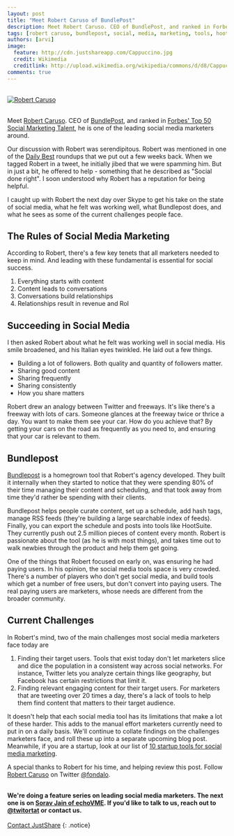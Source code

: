 ```yaml
---
layout: post
title: "Meet Robert Caruso of BundlePost"
description: Meet Robert Caruso. CEO of BundlePost, and ranked in Forbes Top 50 Social Marketing Talent, he is one of the leading social media marketers around.
tags: [robert caruso, bundlepost, social, media, marketing, tools, hootsuite, forbes, success, sharing, twitter, facebook, interview]
authors: [arvi]
image:
  feature: http://cdn.justshareapp.com/Cappuccino.jpg
  credit: Wikimedia
  creditlink: http://upload.wikimedia.org/wikipedia/commons/d/d8/Cappuccino_in_Tokio.jpg
comments: true
---
```


<div class="article-author-main border-box">
	<br>
    <a href="https://twitter.com/fondalo"><img src="http://cdn.justshareapp.com/robert.jpeg" class="bio-photo large" alt="Robert Caruso"></a>
    <br><br>
</div>


Meet [Robert Caruso](http://twitter.com/fondalo). CEO of [BundlePost](http://www.bundlepost.com), and ranked in [Forbes' Top 50 Social Marketing Talent](http://snip.ly/6sd/#http://forbes.com/sites/meghanbiro/2014/05/08/recognizing-the-worlds-top-40-social-marketing-talent/), he is one of the leading social media marketers around. 

Our discussion with Robert was serendipitous. Robert was mentioned in one of the [Daily Best](http://jshr.in/t0ps0c) roundups that we put out a few weeks back. When we tagged Robert in a tweet, he initially jibed that we were spamming him. But in just a bit, he offered to help - something that he described as "Social done right". I soon understood why Robert has a reputation for being helpful.

I caught up with Robert the next day over Skype to get his take on the state of social media, what he felt was working well, what Bundlepost does, and what he sees as some of the current challenges people face. 

## The Rules of Social Media Marketing

According to Robert, there's a few key tenets that all marketers needed to keep in mind. And leading with these fundamental is essential for social success.

1. Everything starts with content
2. Content leads to conversations
3. Conversations build relationships
4. Relationships result in revenue and RoI

## Succeeding in Social Media


I then asked Robert about what he felt was working well in social media. His smile broadened, and his Italian eyes twinkled. He laid out a few things.

- Building a lot of followers. Both quality and quantity of followers matter.
- Sharing good content
- Sharing frequently
- Sharing consistently
- How you share matters

Robert drew an analogy between Twitter and freeways. It's like there's a freeway with lots of cars. Someone glances at the freeway twice or thrice a day. You want to make them see your car. How do you achieve that? By getting your cars on the road as frequently as you need to, and ensuring that your car is relevant to them.

## Bundlepost

[Bundlepost](http://www.bundlepost.com) is a homegrown tool that Robert's agency developed. They built it internally when they started to notice that they were spending 80% of their time managing their content and scheduling, and that took away from time they'd rather be spending with their clients. 

Bundlepost helps people curate content, set up a schedule, add hash tags, manage RSS feeds (they're building a large searchable index of feeds). Finally, you can export the schedule and posts into tools like HootSuite. They currently push out 2.5 million pieces of content every month. Robert is passionate about the tool (as he is with most things), and takes time out to walk newbies through the product and help them get going.

One of the things that Robert focused on early on, was ensuring he had paying users. In his opinion, the social media tools space is very crowded. There's a number of players who don't get social media, and build tools which get a number of free users, but don't convert into paying users. The real paying users are marketers, whose needs are different from the broader community.

## Current Challenges

In Robert's mind, two of the main challenges most social media marketers face today are

1. Finding their target users. Tools that exist today don't let marketers slice and dice the population in a consistent way across social networks. For instance, Twitter lets you analyze certain things like geography, but Facebook has certain restrictions that limit it.
2. Finding relevant engaging content for their target users. For marketers that are tweeting over 20 times a day, there's a lack of tools to help them find content that matters to their target audience.

It doesn't help that each social media tool has its limitations that make a lot of these harder. This adds to the manual effort marketers currently need to put in on a daily basis. We'll continue to collate findings on the challenges marketers face, and roll these up into a separate upcoming blog post. Meanwhile, if you are a startup, look at our list of [10 startup tools for social media marketing](http://blog.justshareapp.com/10-best-startup-tools-for-social-media-marketing/).


A special thanks to Robert for his time, and helping review this post. Follow [Robert Caruso](http://twitter.com/fondalo) on Twitter [@fondalo](http://twitter.com/fondalo). 

**<br>We're doing a feature series on leading social media marketers. The next one is on [Sorav Jain of echoVME](https://twitter.com/SoravJain). If you'd like to talk to us, reach out to [@twitortat](https://twitter.com/twitortat) or contact us.** <br><br> <a class="btn btn-success" href="mailto:hello@justshareapp.com">Contact JustShare</a>
{: .notice}
